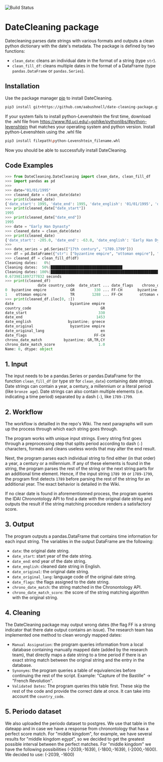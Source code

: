 ![Build Status](https://github.com/LongRunGrowth/DateCleaning/workflows/DateCleaning/badge.svg)

# DateCleaning package

Datecleaning parses date strings with various formats and outputs a clean python dictionary with the date's metadata. The package is defined by two functions:
* `clean_date`: cleans an individual date in the format of a string (type `str`).
* `clean_fill_df`: cleans multiple dates in the format of a DataFrame (type `pandas.DataFrame` or `pandas.Series`).

## Installation

Use the package manager [pip](https://pip.pypa.io/en/stable/) to install DateCleaning.

```bash
pip3 install git+https://github.com/aabushnell/date-cleaning-package.git
```

If your system fails to install python-Levenshtein the first time, download the .whl file from https://www.lfd.uci.edu/~gohlke/pythonlibs/#python-levenshtein that matches your operating
system and python version. Install python-Levenshtein using the .whl file

```bash
pip3 install filepath\python-Levenshtein_filename.whl
```

Now you should be able to successfully install DateCleaning.

## Code Examples

```python
>>> from DateCleaning.DateCleaning import clean_date, clean_fill_df
>>> import pandas as pd
>>>
>>> date="01/01/1995"
>>> cleaned_date = clean_date(date)
>>> print(cleaned_date)
{'date_start': 1995, 'date_end': 1995, 'date_english': '01/01/1995', 'date_original': '01/01/1995', 'date_original_lang': 'en'}
>>> print(cleaned_date["date_start"])
1995
>>> print(cleaned_date["date_end"])
1995
>>> date = "Early Han Dynasty"
>>> cleaned_date = clean_date(date)
>>> print(cleaned_date)
{'date_start': -205.0, 'date_end': -63.0, 'date_english': 'Early Han Dynasty', 'date_original': 'Early Han Dynasty', 'date_original_lang': 'en'}
>>>
>>> date_series = pd.Series(["17th century", "1789.1799"]))
>>> df = pd.DataFrame({"str": ["byzantine empire", "ottoman empire"], "co": ["GR", "TR"]})
>>> cleaned_df = clean_fill_df(df)
Cleaning dates:   0%|                                                                 | 0/2 [00:00<?, ?it/s]
Cleaning dates:  50%|█████████████████████████████████                                | 1/2 [00:00<00:00,  3.71it/s]
Cleaning dates: 100%|████████████████████████████████████████████████████████████████ | 2/2 [00:00<00:00,  4.03it/s]
0.6739811897277832 seconds
>>> print(cleaned_df)
               date country_code  date_start ... date_flags    chrono_date_match  chrono_date_match_score
0  byzantine empire           GR         330 ... FF-CH       byzantine; GR,TR,CY                      1.0
1    ottoman empire           TR        1288 ... FF-CH        ottoman empire; TR                      1.0
>>> print(cleaned_df.iloc[0, :])
date                          byzantine empire
country_code                                GR
date_start                                 330
date_end                                  1453
date_english                 byzantine; greece
date_original                 byzantine empire
date_original_lang                          en
date_flags                               FF-CH
chrono_date_match          byzantine; GR,TR,CY
chrono_date_match_score                    1.0
Name: 0, dtype: object
```

## 1. Input

The input needs to be a pandas.Series or pandas.DataFrame for the function `clean_fill_df` (or type str for `clean_date`) containing date strings. Date strings can contain a year, a century, a millennium or a literal period (like `bronze age`). Date strings can also contain multiple elements (i.e. indicating a time period) separated by a dash (`-`), like `1789-1799`.

## 2. Workflow

The workflow is detailled in the repo's Wiki. The next paragraphs will sum up the process through which each string goes through.

The program works with unique input strings. Every string first goes through a preprocessing step that splits period according to dash (`-`) characters, formats and cleans useless words that may alter the end result.

Next, the program parses each individual string to find either (in that order) a year, a century or a millennium. If any of these elements is found in the string, the program parses the rest of the string or the next string parts for an additional time element. Hence, if the input string `1789 99` or `1789-1799`, the program first detects `1789` before parsing the rest of the string for an additional year. The exact behavior is detailed in the Wiki.

If no clear date is found in aforementionned process, the program queries the IDAI Chronontology API to find a date with the original date string and outputs the result if the string matching procedure renders a satisfactory score.

## 3. Output

The program outputs a pandas.DataFrame that contains time information for each input string. The variables in the output DataFrame are the following:

* `date`: the original date string.
* `date_start`: start year of the date string.
* `date_end`: end year of the date string.
* `date_english`: cleaned date string in English.
* `date_original`: the original date string.
* `date_original_lang`: language code of the original date string.
* `date_flags`: the flags assigned to the date string. 
* `chrono_date_match`: the string matched in the Chronontology API. 
* `chrono_date_match_score`: the score of the string matching algorithm with the original string. 

## 4. Cleaning

The DateCleaning package may output wrong dates (the flag FF is a strong indicator that there date output contains an issue). The research team has implemented one method to clean wrongly mapped dates:

* `Manual Assignation`: the program queries information from a local database containing manually mapped date (added by the research team), that directly maps a date string to a time period if there is an exact string match between the original string and the entry in the database. 
* `Synonyms`: the program queries a table of equivalencies before continuing the rest of the script. Example: "Capture of the Bastille"  -> "French Revolution". 
* `Validated Dates`: The program queries this table first. These skip the rest of the code and provide the correct date at once. It can take into account the `country_code`.  

## 5. Periodo dataset
We also uploaded the periodo dataset to postgres. We use that table in the dateapp and in case we have a response from chronontology that has a perfect score match. For "middle kingdom", for example, we have several results for "middle kingdom egypt", so we decided to get the greatest possible interval between the perfect matches. For "middle kingdom" we have the following possibilities (-2039,-1639), (-1800,-1639), (-2000,-1600). We decided to use: (-2039, -1600) 
